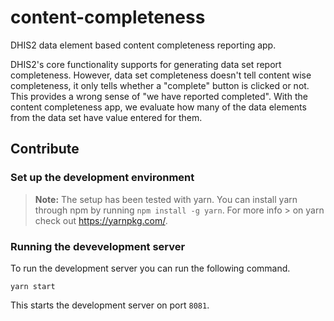 # content-completeness
DHIS2 data element based content completeness reporting app. 

DHIS2's core functionality supports for generating data set report completeness. However, data set completeness doesn't tell content wise completeness, it only tells whether a "complete" button is clicked or not. This provides a wrong sense of "we have reported completed". With the content completeness app, we evaluate how many of the data elements from the data set have value entered for them.

## Contribute

### Set up the development environment

> **Note:** The setup has been tested with yarn. You can install yarn through npm by running `npm install -g yarn`. For more info > on yarn check out https://yarnpkg.com/.

### Running the devevelopment server

To run the development server you can run the following command.

```
yarn start
```

This starts the development server on port `8081`.
